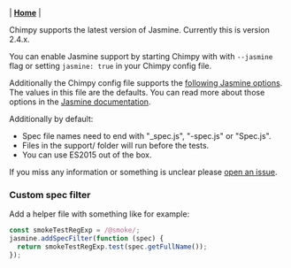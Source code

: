 | **[Home](README)** |

Chimpy supports the latest version of Jasmine. Currently this is version 2.4.x.

You can enable Jasmine support by starting Chimpy with with `--jasmine` flag or setting `jasmine: true` in your Chimpy config file.

Additionally the Chimpy config file supports the [following Jasmine options](https://github.com/TheBrainFamily/chimpy/blob/master/src/bin/default.js#L120-L136). The values in this file are the defaults. You can read more about those options in the [Jasmine documentation](http://jasmine.github.io/2.4/node.html).

Additionally by default:
* Spec file names need to end with "_spec.js", "-spec.js" or "Spec.js".
* Files in the support/ folder will run before the tests.
* You can use ES2015 out of the box.

If you miss any information or something is unclear please [open an issue](https://github.com/xolvio/chimp/issues/new).

### Custom spec filter

Add a helper file with something like for example:

```javascript
const smokeTestRegExp = /@smoke/;
jasmine.addSpecFilter(function (spec) {
  return smokeTestRegExp.test(spec.getFullName());
});
```